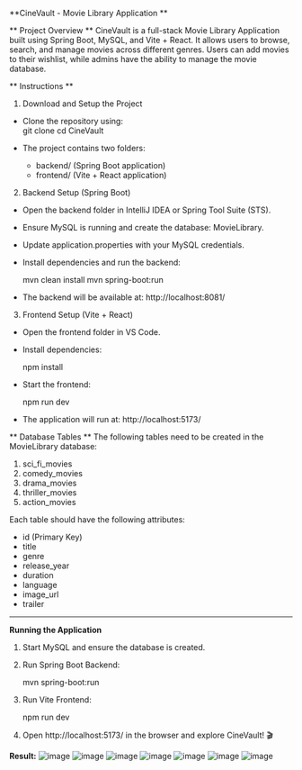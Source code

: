**CineVault - Movie Library Application  **

** Project Overview  **
CineVault is a full-stack Movie Library Application built using Spring Boot, MySQL, and Vite + React. It allows users to browse, search, and manage movies across different genres. Users can add movies to their wishlist, while admins have the ability to manage the movie database.  

** Instructions ** 

 1. Download and Setup the Project  
- Clone the repository using:  
  git clone <repository-url>
  cd CineVault
  
- The project contains two folders:  
  - backend/ (Spring Boot application)  
  - frontend/ (Vite + React application)  

 2. Backend Setup (Spring Boot)
- Open the backend folder in IntelliJ IDEA or Spring Tool Suite (STS).  
- Ensure MySQL is running and create the database: MovieLibrary.  
- Update application.properties with your MySQL credentials.  
- Install dependencies and run the backend:  

  mvn clean install
  mvn spring-boot:run
  
- The backend will be available at: http://localhost:8081/  

 3. Frontend Setup (Vite + React)
- Open the frontend folder in VS Code.  
- Install dependencies:  
 
  npm install
 
- Start the frontend:  
  
  npm run dev
  
- The application will run at: http://localhost:5173/  



** Database Tables ** 
The following tables need to be created in the MovieLibrary database:  

1. sci_fi_movies  
2. comedy_movies  
3. drama_movies  
4. thriller_movies  
5. action_movies  

Each table should have the following attributes:  

- id (Primary Key)  
- title  
- genre  
- release_year  
- duration  
- language  
- image_url  
- trailer  

---

 **Running the Application**
1. Start MySQL and ensure the database is created.  
2. Run Spring Boot Backend:  
  
   mvn spring-boot:run
   
3. Run Vite Frontend:  
  
   npm run dev
   
4. Open http://localhost:5173/ in the browser and explore CineVault! 🎬  


**Result:**
![image](https://github.com/user-attachments/assets/3127fa49-0f4a-4186-845e-6a51be3ee369)
![image](https://github.com/user-attachments/assets/ede88e2f-6c67-49ce-8c71-250b429b9d58)
![image](https://github.com/user-attachments/assets/23a14579-3dc9-45dc-937d-60c098aced94)
![image](https://github.com/user-attachments/assets/0a3c08c5-613e-40e8-8b9e-7a20febbf77e)
![image](https://github.com/user-attachments/assets/fc59f796-464c-44ba-9d86-1efcc7aa462c)
![image](https://github.com/user-attachments/assets/f13061b5-66e1-430a-a3cd-fbb4cd7710d3)
![image](https://github.com/user-attachments/assets/4a3db050-3c69-47a6-a009-ce64380300a3)




